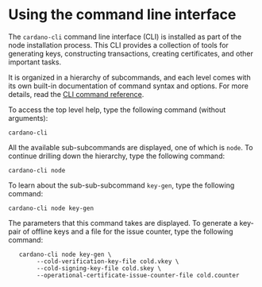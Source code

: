 # Using the command line interface #
The `cardano-cli` command line interface (CLI) is installed as part of the node installation process. This CLI provides a collection of tools for generating keys, constructing transactions, creating certificates, and other important tasks.

It is organized in a hierarchy of subcommands, and each level comes with its own built-in documentation of command syntax and options. For more details, read the [CLI command reference](https://github.com/input-output-hk/cardano-node/blob/master/doc/reference/cardano-node-cli-reference.md/). 

To access the top level help, type the following command (without arguments):

`cardano-cli`

All the available sub-subcommands are displayed, one of which is `node`. To continue drilling down the hierarchy, type the following command:

`cardano-cli node`

To learn about the sub-sub-subcommand `key-gen`, type the following command:

`cardano-cli node key-gen`

The parameters that this command takes are displayed. To generate a key-pair of offline keys and a file for the issue counter, type the following command:
```
   cardano-cli node key-gen \
        --cold-verification-key-file cold.vkey \
        --cold-signing-key-file cold.skey \
        --operational-certificate-issue-counter-file cold.counter
```
